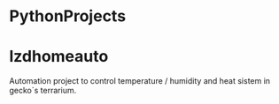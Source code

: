 # PythonProjects
# lzdhomeauto

Automation project to control temperature / humidity and heat sistem in gecko´s terrarium.


